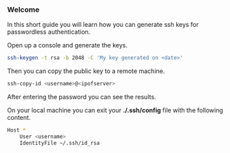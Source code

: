 ### Welcome

In this short guide you will learn how you can generate ssh keys for passwordless authentication.

Open up a console and generate the keys.

``` bash
ssh-keygen -t rsa -b 2048 -C 'My key generated on <date>'
```

Then you can copy the public key to a remote machine.

``` bash
ssh-copy-id <username>@<ipofserver>
```

After entering the password you can see the results.

On your local machine you can exit your **./.ssh/config** file with the following content.

``` bash
Host *
    User <username>
	IdentityFile ~/.ssh/id_rsa 
```